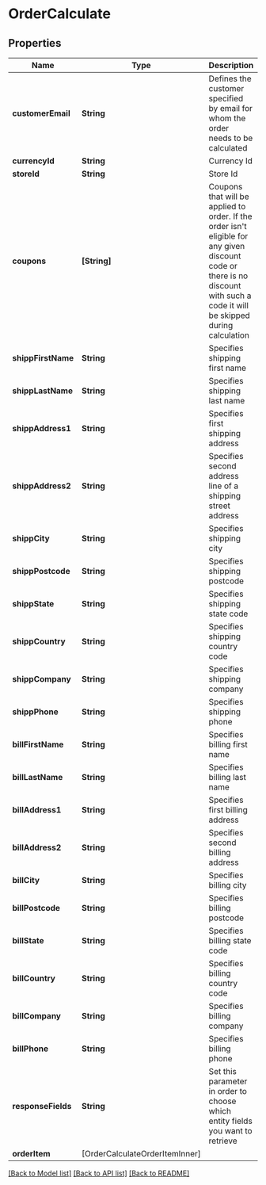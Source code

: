 # OrderCalculate

## Properties
Name | Type | Description | Notes
------------ | ------------- | ------------- | -------------
**customerEmail** | **String** | Defines the customer specified by email for whom the order needs to be calculated | 
**currencyId** | **String** | Currency Id | [optional] 
**storeId** | **String** | Store Id | [optional] 
**coupons** | **[String]** | Coupons that will be applied to order. If the order isn&#39;t eligible for any given discount code or there is no discount with such a code it will be skipped during calculation | [optional] 
**shippFirstName** | **String** | Specifies shipping first name | 
**shippLastName** | **String** | Specifies shipping last name | 
**shippAddress1** | **String** | Specifies first shipping address | 
**shippAddress2** | **String** | Specifies second address line of a shipping street address | [optional] 
**shippCity** | **String** | Specifies shipping city | 
**shippPostcode** | **String** | Specifies shipping postcode | 
**shippState** | **String** | Specifies shipping state code | [optional] 
**shippCountry** | **String** | Specifies shipping country code | 
**shippCompany** | **String** | Specifies shipping company | [optional] 
**shippPhone** | **String** | Specifies shipping phone | [optional] 
**billFirstName** | **String** | Specifies billing first name | [optional] 
**billLastName** | **String** | Specifies billing last name | [optional] 
**billAddress1** | **String** | Specifies first billing address | [optional] 
**billAddress2** | **String** | Specifies second billing address | [optional] 
**billCity** | **String** | Specifies billing city | [optional] 
**billPostcode** | **String** | Specifies billing postcode | [optional] 
**billState** | **String** | Specifies billing state code | [optional] 
**billCountry** | **String** | Specifies billing country code | [optional] 
**billCompany** | **String** | Specifies billing company | [optional] 
**billPhone** | **String** | Specifies billing phone | [optional] 
**responseFields** | **String** | Set this parameter in order to choose which entity fields you want to retrieve | [optional] 
**orderItem** | [OrderCalculateOrderItemInner] |  | 

[[Back to Model list]](../README.md#documentation-for-models) [[Back to API list]](../README.md#documentation-for-api-endpoints) [[Back to README]](../README.md)


